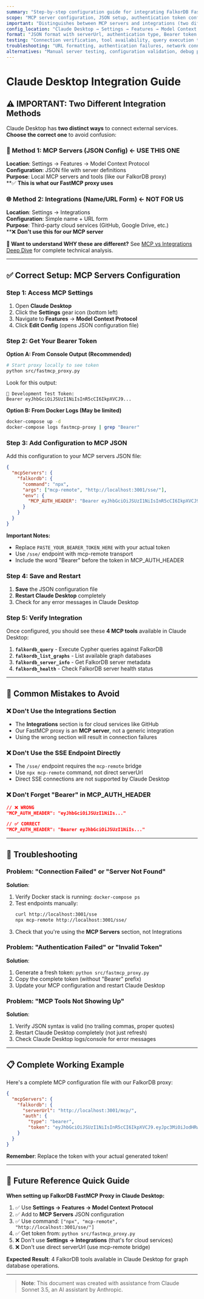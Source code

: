```yaml
---
summary: "Step-by-step configuration guide for integrating FalkorDB FastMCP Proxy with Claude Desktop"
scope: "MCP server configuration, JSON setup, authentication token configuration"
important: "Distinguishes between MCP servers and integrations (two different features)"
config_location: "Claude Desktop → Settings → Features → Model Context Protocol"
format: "JSON format with serverUrl, authentication type, Bearer token setup"
testing: "Connection verification, tool availability, query execution tests"
troubleshooting: "URL formatting, authentication failures, network connectivity problems"
alternatives: "Manual server testing, configuration validation, debug procedures"
---
```


# Claude Desktop Integration Guide

## ⚠️ **IMPORTANT: Two Different Integration Methods**

Claude Desktop has **two distinct ways** to connect external services. **Choose the correct one** to avoid confusion:

### **🔧 Method 1: MCP Servers (JSON Config) ← USE THIS ONE**
**Location**: Settings → Features → Model Context Protocol  
**Configuration**: JSON file with server definitions  
**Purpose**: Local MCP servers and tools (like our FalkorDB proxy)  
**✅ **This is what our FastMCP proxy uses**

### **🌐 Method 2: Integrations (Name/URL Form) ← NOT FOR US**
**Location**: Settings → Integrations  
**Configuration**: Simple name + URL form  
**Purpose**: Third-party cloud services (GitHub, Google Drive, etc.)  
**❌ **Don't use this for our MCP server**

**🧠 Want to understand WHY these are different?** See [MCP vs Integrations Deep Dive](./mcp-vs-integrations.md) for complete technical analysis.

---

## ✅ **Correct Setup: MCP Servers Configuration**

### **Step 1: Access MCP Settings**
1. Open **Claude Desktop**
2. Click the **Settings** gear icon (bottom left)
3. Navigate to **Features** → **Model Context Protocol**
4. Click **Edit Config** (opens JSON configuration file)

### **Step 2: Get Your Bearer Token**

**Option A: From Console Output (Recommended)**
```bash
# Start proxy locally to see token
python src/fastmcp_proxy.py
```

Look for this output:
```
🔑 Development Test Token:
Bearer eyJhbGciOiJSUzI1NiIsInR5cCI6IkpXVCJ9...
```

**Option B: From Docker Logs (May be limited)**
```bash
docker-compose up -d
docker-compose logs fastmcp-proxy | grep "Bearer"
```

### **Step 3: Add Configuration to MCP JSON**

Add this configuration to your MCP servers JSON file:

```json
{
  "mcpServers": {
    "falkordb": {
      "command": "npx",
      "args": ["mcp-remote", "http://localhost:3001/sse/"],
      "env": {
        "MCP_AUTH_HEADER": "Bearer eyJhbGciOiJSUzI1NiIsInR5cCI6IkpXVCJ9.eyJpc3MiOiJodHRwczovL2ZhbGtvcmRiLWZhc3RtY3AtcHJveHkiLCJzdWIiOiJkZXYtdXNlciIsImlhdCI6MTc1MTkzNTU0MywiZXhwIjoxNzUxOTM5MTQzLCJhdWQiOiJmYWxrb3JkYi1tY3Atc2VydmVyIiwic2NvcGUiOiJyZWFkIHdyaXRlIn0.mW3XWliVqamnWQpyinoRTCy88KXg8WHqUdI2pYyg3VM-BnEoz140pGFmI0wiMoh7cLmz1Hg-Z95uO_1dGAKW1Z3GmF4olsm7fhZpWUrPxFpSvYUuNbpp6nQIFXWDFlGJUvusZ9HJFfUBVa29BvPxMgRv7t2aJfTgfrfNrEi5ks3BhCDmZKIy4yEeASkIluHft6Y242pUaQ1DcxMzpzScT1LGg4dLPORMm-9se1ve5QpQ1B3bUtr2FMdA9QfARWcUFgC_qJsVQGy88CiLQD_JTb35hSPCa6wTUBB79QRrs4pGRuCeo--rpynceSH8iSsibMam9K9yPG_0ra-xfCc_7Q"
      }
    }
  }
}
```

**Important Notes:**
- Replace `PASTE_YOUR_BEARER_TOKEN_HERE` with your actual token
- Use `/sse/` endpoint with mcp-remote transport
- Include the word "Bearer" before the token in MCP_AUTH_HEADER

### **Step 4: Save and Restart**
1. **Save** the JSON configuration file
2. **Restart Claude Desktop** completely
3. Check for any error messages in Claude Desktop

### **Step 5: Verify Integration**

Once configured, you should see these **4 MCP tools** available in Claude Desktop:

1. **`falkordb_query`** - Execute Cypher queries against FalkorDB
2. **`falkordb_list_graphs`** - List available graph databases  
3. **`falkordb_server_info`** - Get FalkorDB server metadata
4. **`falkordb_health`** - Check FalkorDB server health status

---

## 🚫 **Common Mistakes to Avoid**

### **❌ Don't Use the Integrations Section**
- The **Integrations** section is for cloud services like GitHub
- Our FastMCP proxy is an **MCP server**, not a generic integration
- Using the wrong section will result in connection failures

### **❌ Don't Use the SSE Endpoint Directly**
- The `/sse/` endpoint requires the `mcp-remote` bridge
- Use `npx mcp-remote` command, not direct serverUrl
- Direct SSE connections are not supported by Claude Desktop

### **❌ Don't Forget "Bearer" in MCP_AUTH_HEADER**
```json
// ❌ WRONG
"MCP_AUTH_HEADER": "eyJhbGciOiJSUzI1NiIs..."

// ✅ CORRECT  
"MCP_AUTH_HEADER": "Bearer eyJhbGciOiJSUzI1NiIs..."
```

---

## 🔧 **Troubleshooting**

### **Problem: "Connection Failed" or "Server Not Found"**
**Solution**: 
1. Verify Docker stack is running: `docker-compose ps`
2. Test endpoints manually:
   ```bash
   curl http://localhost:3001/sse
   npx mcp-remote http://localhost:3001/sse/
   ```
3. Check that you're using the **MCP Servers** section, not Integrations

### **Problem: "Authentication Failed" or "Invalid Token"**
**Solution**:
1. Generate a fresh token: `python src/fastmcp_proxy.py`
2. Copy the complete token (without "Bearer" prefix)
3. Update your MCP configuration and restart Claude Desktop

### **Problem: "MCP Tools Not Showing Up"**
**Solution**:
1. Verify JSON syntax is valid (no trailing commas, proper quotes)
2. Restart Claude Desktop completely (not just refresh)
3. Check Claude Desktop logs/console for error messages

---

## 📋 **Complete Working Example**

Here's a complete MCP configuration file with our FalkorDB proxy:

```json
{
  "mcpServers": {
    "falkordb": {
      "serverUrl": "http://localhost:3001/mcp/",
      "auth": {
        "type": "bearer",
        "token": "eyJhbGciOiJSUzI1NiIsInR5cCI6IkpXVCJ9.eyJpc3MiOiJodHRwczovL2ZhbGtvcmRiLWZhc3RtY3AtcHJveHkiLCJzdWIiOiJkZXYtdXNlciIsImlhdCI6MTc1MTkzNTU0MywiZXhwIjoxNzUxOTM5MTQzLCJhdWQiOiJmYWxrb3JkYi1tY3Atc2VydmVyIiwic2NvcGUiOiJyZWFkIHdyaXRlIn0.mW3XWliVqamnWQpyinoRTCy88KXg8WHqUdI2pYyg3VM-BnEoz140pGFmI0wiMoh7cLmz1Hg-Z95uO_1dGAKW1Z3GmF4olsm7fhZpWUrPxFpSvYUuNbpp6nQIFXWDFlGJUvusZ9HJFfUBVa29BvPxMgRv7t2aJfTgfrfNrEi5ks3BhCDmZKIy4yEeASkIluHft6Y242pUaQ1DcxMzpzScT1LGg4dLPORMm-9se1ve5QpQ1B3bUtr2FMdA9QfARWcUFgC_qJsVQGy88CiLQD_JTb35hSPCa6wTUBB79QRrs4pGRuCeo--rpynceSH8iSsibMam9K9yPG_0ra-xfCc_7Q"
    }
  }
}
```

**Remember**: Replace the token with your actual generated token!

---

## 🎯 **Future Reference Quick Guide**

**When setting up FalkorDB FastMCP Proxy in Claude Desktop:**

1. ✅ Use **Settings → Features → Model Context Protocol** 
2. ✅ Add to **MCP Servers** JSON configuration
3. ✅ Use command: `["npx", "mcp-remote", "http://localhost:3001/sse/"]`
4. ✅ Get token from: `python src/fastmcp_proxy.py`
5. ❌ Don't use **Settings → Integrations** (that's for cloud services)
6. ❌ Don't use direct serverUrl (use mcp-remote bridge)

**Expected Result**: 4 FalkorDB tools available in Claude Desktop for graph database operations.

---

> **Note**: This document was created with assistance from Claude Sonnet 3.5, an AI assistant by Anthropic.